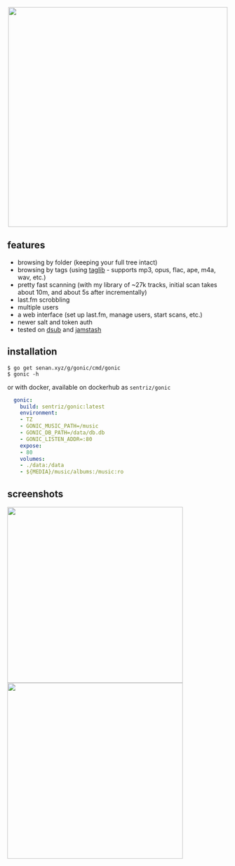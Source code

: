  <p align="center"><img width="500" src="https://github.com/sentriz/gonic/blob/master/.github/logo.png?raw=true"></p>

 ## features

 - browsing by folder (keeping your full tree intact)  
 - browsing by tags (using [taglib](https://taglib.org/) - supports mp3, opus, flac, ape, m4a, wav, etc.)  
 - pretty fast scanning (with my library of ~27k tracks, initial scan takes about 10m, and about 5s after incrementally)  
 - last.fm scrobbling  
 - multiple users  
 - a web interface (set up last.fm, manage users, start scans, etc.)  
 - newer salt and token auth  
 - tested on [dsub](https://f-droid.org/en/packages/github.daneren2005.dsub/) and [jamstash](http://jamstash.com/)  
 
 
## installation

```
$ go get senan.xyz/g/gonic/cmd/gonic
$ gonic -h
```

or with docker, available on dockerhub as `sentriz/gonic`

```yaml
  gonic:
    build: sentriz/gonic:latest
    environment:
    - TZ
    - GONIC_MUSIC_PATH=/music
    - GONIC_DB_PATH=/data/db.db
    - GONIC_LISTEN_ADDR=:80
    expose:
    - 80
    volumes:
    - ./data:/data
    - ${MEDIA}/music/albums:/music:ro
```

## screenshots

<p align="center">
<p float="left">
    <img width="400" src="https://github.com/sentriz/gonic/raw/master/.github/scrot_2.png">
    <img width="400" src="https://github.com/sentriz/gonic/raw/master/.github/scrot_3.png">
</p>
</p>
